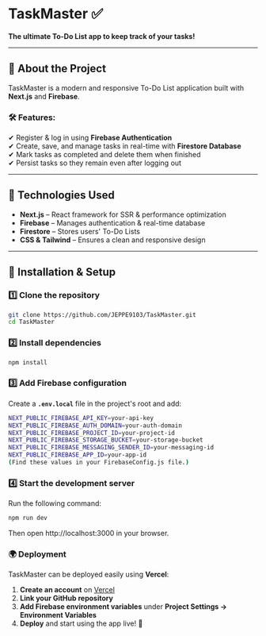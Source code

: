 # TaskMaster ✅  
**The ultimate To-Do List app to keep track of your tasks!**

---

## 📌 About the Project
TaskMaster is a modern and responsive To-Do List application built with **Next.js** and **Firebase**.

### 🛠 Features:
✔ Register & log in using **Firebase Authentication**  
✔ Create, save, and manage tasks in real-time with **Firestore Database**  
✔ Mark tasks as completed and delete them when finished  
✔ Persist tasks so they remain even after logging out  

---

## 🚀 Technologies Used
- **Next.js** – React framework for SSR & performance optimization  
- **Firebase** – Manages authentication & real-time database  
- **Firestore** – Stores users' To-Do Lists  
- **CSS & Tailwind** – Ensures a clean and responsive design  

---

## 🔧 Installation & Setup

### 1️⃣ Clone the repository
```sh
git clone https://github.com/JEPPE9103/TaskMaster.git
cd TaskMaster
```
### 2️⃣ Install dependencies
```sh
npm install
```
### 3️⃣ Add Firebase configuration  
Create a **`.env.local`** file in the project's root and add:

```sh
NEXT_PUBLIC_FIREBASE_API_KEY=your-api-key
NEXT_PUBLIC_FIREBASE_AUTH_DOMAIN=your-auth-domain
NEXT_PUBLIC_FIREBASE_PROJECT_ID=your-project-id
NEXT_PUBLIC_FIREBASE_STORAGE_BUCKET=your-storage-bucket
NEXT_PUBLIC_FIREBASE_MESSAGING_SENDER_ID=your-messaging-id
NEXT_PUBLIC_FIREBASE_APP_ID=your-app-id
(Find these values in your FirebaseConfig.js file.)
```
### 4️⃣ Start the development server  
Run the following command:

```sh
npm run dev
```
Then open http://localhost:3000 in your browser.

### 🌍 Deployment  
TaskMaster can be deployed easily using **Vercel**:

1. **Create an account** on [Vercel](https://vercel.com/)  
2. **Link your GitHub repository**  
3. **Add Firebase environment variables** under **Project Settings → Environment Variables**  
4. **Deploy** and start using the app live! 🚀  


